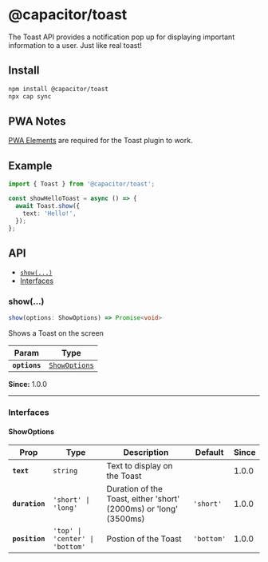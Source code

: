 # @capacitor/toast

The Toast API provides a notification pop up for displaying important information to a user. Just like real toast!

## Install

```bash
npm install @capacitor/toast
npx cap sync
```

## PWA Notes

[PWA Elements](https://capacitorjs.com/docs/web/pwa-elements) are required for the Toast plugin to work.

## Example

```typescript
import { Toast } from '@capacitor/toast';

const showHelloToast = async () => {
  await Toast.show({
    text: 'Hello!',
  });
};
```

## API

<docgen-index>

* [`show(...)`](#show)
* [Interfaces](#interfaces)

</docgen-index>

<docgen-api>
<!--Update the source file JSDoc comments and rerun docgen to update the docs below-->

### show(...)

```typescript
show(options: ShowOptions) => Promise<void>
```

Shows a Toast on the screen

| Param         | Type                                                |
| ------------- | --------------------------------------------------- |
| **`options`** | <code><a href="#showoptions">ShowOptions</a></code> |

**Since:** 1.0.0

--------------------


### Interfaces


#### ShowOptions

| Prop           | Type                                       | Description                                                       | Default               | Since |
| -------------- | ------------------------------------------ | ----------------------------------------------------------------- | --------------------- | ----- |
| **`text`**     | <code>string</code>                        | Text to display on the Toast                                      |                       | 1.0.0 |
| **`duration`** | <code>'short' \| 'long'</code>             | Duration of the Toast, either 'short' (2000ms) or 'long' (3500ms) | <code>'short'</code>  | 1.0.0 |
| **`position`** | <code>'top' \| 'center' \| 'bottom'</code> | Postion of the Toast                                              | <code>'bottom'</code> | 1.0.0 |

</docgen-api>

